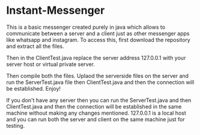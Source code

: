 # Instant-Messenger
This is a basic messenger created purely in java which allows to communicate between a server and a client just as other messenger apps like whatsapp and instagram.
To access this, first download the repository and extract all the files.

Then in the ClientTest.java replace the server address 127.0.0.1 with your server host or virtual private server.

Then compile both the files. Uplaod the serverside files on the server and run the ServerTest.java file then ClientTest.java and then the connection will be established. Enjoy!

If you don't have any server then you can run the ServerTest.java and then ClientTest.java and then the connection will be established in the same machine without making any changes mentioned. 127.0.0.1 is a local host and you can run both the server and client on the same machine just for testing.
